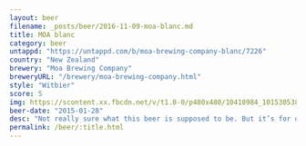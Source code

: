 ```yaml
---
layout: beer
filename: _posts/beer/2016-11-09-moa-blanc.md
title: MOA blanc
category: beer
untappd: "https://untappd.com/b/moa-brewing-company-blanc/7226"
country: "New Zealand"
brewery: "Moa Brewing Company"
breweryURL: "/brewery/moa-brewing-company.html"
style: "Witbier"
score: 5
img: https://scontent.xx.fbcdn.net/v/t1.0-0/p480x480/10410984_10153053839163745_7731660578628364886_n.jpg?oh=1a0bdfc1427fe5dbfee92ccbbd2e96e7&oe=594F0974
beer-date: "2015-01-28"
desc: "Not really sure what this beer is supposed to be. But it’s for olympians"
permalink: /beer/:title.html
---
```

